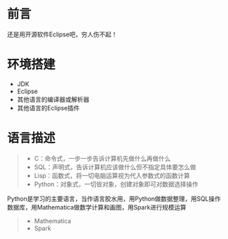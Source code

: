 #  前言

还是用开源软件Eclipse吧，穷人伤不起！

# 环境搭建

- JDK
- Eclipse
- 其他语言的编译器或解析器
- 其他语言的Eclipse插件

# 语言描述

> - C：命令式，一步一步告诉计算机先做什么再做什么 
> - SQL：声明式，告诉计算机应该做什么但不指定具体要怎么做 
> - Lisp：函数式，将一切电脑运算视为代入参数式的函数计算 
> - Python：对象式，一切皆对象，创建对象即可对数据选择操作

Python是学习的主要语言，当作语言胶水用，用Python做数据整理，用SQL操作数据库，用Mathematica做数学计算和画图，用Spark进行规模运算

> - Mathematica
> - Spark